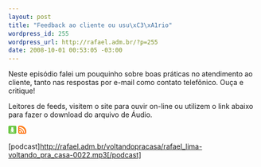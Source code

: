 ```yaml
--- 
layout: post
title: "Feedback ao cliente ou usu\xC3\xA1rio"
wordpress_id: 255
wordpress_url: http://rafael.adm.br/?p=255
date: 2008-10-01 00:53:05 -03:00
---
```

Neste episódio falei um pouquinho sobre boas práticas no atendimento ao cliente, tanto nas respostas por e-mail como contato telefônico. Ouça e critique!

Leitores de feeds, visitem o site para ouvir on-line ou utilizem o link abaixo para fazer o download do arquivo de Áudio.

<a class="noborder" href="http://rafael.adm.br/voltandopracasa/rafael_lima-voltando_pra_casa-0022.mp3" title="Download"><img src="/wp-content/themes/rafael_lima-rockinblue/images/download_green.gif" border="0" alt="Download" /></a> <a class="noborder" href="http://feeds.feedburner.com/rafael_lima_podcast" title="RSS"><img src="/wp-content/themes/rafael_lima-rockinblue/images/icn-feed-16x16.png" border="0" alt="RSS" /></a>

[podcast]http://rafael.adm.br/voltandopracasa/rafael_lima-voltando_pra_casa-0022.mp3[/podcast]
